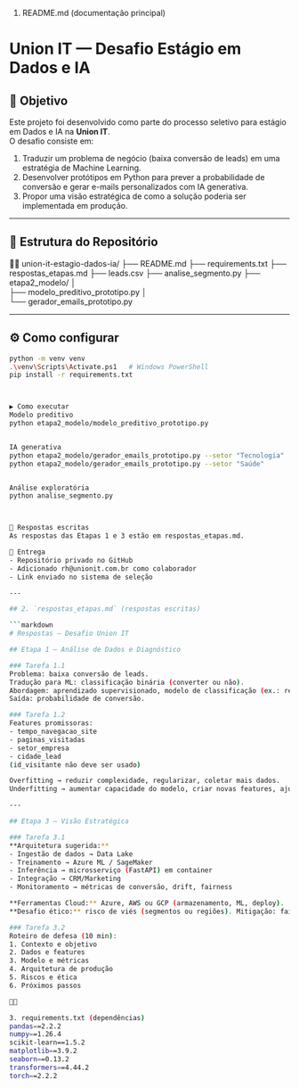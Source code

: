 1. README.md (documentação principal)
# Union IT — Desafio Estágio em Dados e IA

## 📌 Objetivo
Este projeto foi desenvolvido como parte do processo seletivo para estágio em Dados e IA na **Union IT**.  
O desafio consiste em:
1. Traduzir um problema de negócio (baixa conversão de leads) em uma estratégia de Machine Learning.  
2. Desenvolver protótipos em Python para prever a probabilidade de conversão e gerar e-mails personalizados com IA generativa.  
3. Propor uma visão estratégica de como a solução poderia ser implementada em produção.

---

## 📂 Estrutura do Repositório


union-it-estagio-dados-ia/ 
├── README.md 
├── requirements.txt 
├── respostas_etapas.md 
├── leads.csv 
├── analise_segmento.py 
├── etapa2_modelo/ 
 │   
 ├── modelo_preditivo_prototipo.py 
 │   
 └── gerador_emails_prototipo.py

---

## ⚙️ Como configurar
```bash
python -m venv venv
.\venv\Scripts\Activate.ps1   # Windows PowerShell
pip install -r requirements.txt



▶️ Como executar
Modelo preditivo
python etapa2_modelo/modelo_preditivo_prototipo.py


IA generativa
python etapa2_modelo/gerador_emails_prototipo.py --setor "Tecnologia"
python etapa2_modelo/gerador_emails_prototipo.py --setor "Saúde"


Análise exploratória
python analise_segmento.py



📝 Respostas escritas
As respostas das Etapas 1 e 3 estão em respostas_etapas.md.

🚀 Entrega
- Repositório privado no GitHub
- Adicionado rh@unionit.com.br como colaborador
- Link enviado no sistema de seleção

---

## 2. `respostas_etapas.md` (respostas escritas)

```markdown
# Respostas — Desafio Union IT

## Etapa 1 — Análise de Dados e Diagnóstico

### Tarefa 1.1
Problema: baixa conversão de leads.  
Tradução para ML: classificação binária (converter ou não).  
Abordagem: aprendizado supervisionado, modelo de classificação (ex.: regressão logística, árvore de decisão).  
Saída: probabilidade de conversão.

### Tarefa 1.2
Features promissoras:
- tempo_navegacao_site
- paginas_visitadas
- setor_empresa
- cidade_lead  
(id_visitante não deve ser usado)

Overfitting → reduzir complexidade, regularizar, coletar mais dados.  
Underfitting → aumentar capacidade do modelo, criar novas features, ajustar hiperparâmetros.

---

## Etapa 3 — Visão Estratégica

### Tarefa 3.1
**Arquitetura sugerida:**  
- Ingestão de dados → Data Lake  
- Treinamento → Azure ML / SageMaker  
- Inferência → microsserviço (FastAPI) em container  
- Integração → CRM/Marketing  
- Monitoramento → métricas de conversão, drift, fairness

**Ferramentas Cloud:** Azure, AWS ou GCP (armazenamento, ML, deploy).  
**Desafio ético:** risco de viés (segmentos ou regiões). Mitigação: fairness checks, auditoria, revisão humana.

### Tarefa 3.2
Roteiro de defesa (10 min):  
1. Contexto e objetivo  
2. Dados e features  
3. Modelo e métricas  
4. Arquitetura de produção  
5. Riscos e ética  
6. Próximos passos



3. requirements.txt (dependências)
pandas==2.2.2
numpy==1.26.4
scikit-learn==1.5.2
matplotlib==3.9.2
seaborn==0.13.2
transformers==4.44.2
torch==2.2.2




